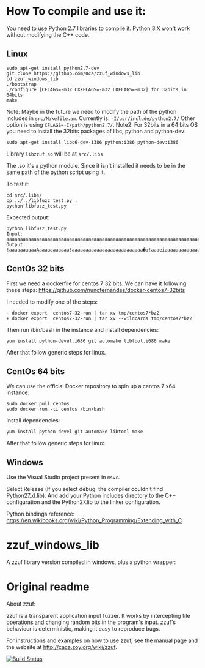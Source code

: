 # How To compile and use it:
You need to use Python 2.7 libraries to compile it. Python 3.X won't work without modifying the C++ code.

## Linux 

```
sudo apt-get install python2.7-dev
git clone https://github.com/0ca/zzuf_windows_lib
cd zzuf_windows_lib
./bootstrap
./configure [CFLAGS=-m32 CXXFLAGS=-m32 LDFLAGS=-m32] for 32bits in 64bits
make
```
Note: Maybe in the future we need to modify the path of the python includes in `src/Makefile.am`. Currently is: `-I/usr/include/python2.7/` Other option is using `CFLAGS=-I/path/python2.7/`.
Note2: For 32bits in a 64 bits OS you need to install the 32bits packages of libc, python and python-dev:
```
sudo apt-get install libc6-dev-i386 python:i386 python-dev:i386
```

Library `libzzuf.so` will be at `src/.libs`

The .so it's a python module. Since it isn't installed it needs to be in the same path of the python script using it.

To test it:
```
cd src/.libs/
cp ../../libfuzz_test.py .
python libfuzz_test.py
```

Expected output:
```
python libfuzz_test.py 
Input: aaaaaaaaaaaaaaaaaaaaaaaaaaaaaaaaaaaaaaaaaaaaaaaaaaaaaaaaaaaaaaaaaaaaaaaaaaaaaaaaaaaaaaaaaaaaaaaaaaaaaaaaaaaaaaaaaaaaaaaaaaaaaaaaaaaaaaaaaaaaaaaaaaaaaaaaaaaaaaaaaaaaaaaaaaaaaaaaaaaaaaaaaaaaaaaaaaaaaaaa
Output: !aaaaaaaaaaAaaaaaaaaaaa!aaaaaaaaaaaaaaaaaaaaaaaaaa�a!aaaeiaaaaaaaaaaaaaaaaaaaaaacaaaaaaaaaaaaaaaaaaaaacaaaaa`aaaaaaaaaaaaaaaaiaaaaaaaaaaacaaaaaaaaaaaaaaaaaaaaaaaaaaeaAaeaaaqaeaa�aAcaaaaiaaaaaaaaaaaaaa
```

## CentOs 32 bits
First we need a dockerfile for centos 7 32 bits. We can have it following these steps:
https://github.com/nunofernandes/docker-centos7-32bits

I needed to modify one of the steps:
```
- docker export  centos7-32-run | tar xv tmp/centos7*bz2
+ docker export  centos7-32-run | tar xv --wildcards tmp/centos7*bz2
```
Then run /bin/bash in the instance and install dependencies:
```
yum install python-devel.i686 git automake libtool.i686 make
```

After that follow generic steps for linux.

## CentOs 64 bits
We can use the official Docker repository to spin up a centos 7 x64 instance:
```
sudo docker pull centos
sudo docker run -ti centos /bin/bash
```

Install dependencies:
```
yum install python-devel git automake libtool make
```

After that follow generic steps for linux.

## Windows
Use the Visual Studio project present in `msvc`.

Select Release (If you select debug, the compiler couldn't find Python27_d.lib). And add your Python includes directory to the C++ configuration and the Python27.lib to the linker configuration.

Python bindings reference: https://en.wikibooks.org/wiki/Python_Programming/Extending_with_C

# zzuf_windows_lib
A zzuf library version compiled in windows, plus a python wrapper:


# Original readme
 About zzuf:

zzuf is a transparent application input fuzzer. It works by intercepting
file operations and changing random bits in the program's input. zzuf's
behaviour is deterministic, making it easy to reproduce bugs.

For instructions and examples on how to use zzuf, see the manual page
and the website at <http://caca.zoy.org/wiki/zzuf>.

[![Build Status](https://travis-ci.org/samhocevar/zzuf.svg?branch=master)](https://travis-ci.org/samhocevar/zzuf)
